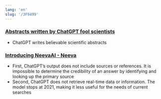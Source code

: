 ```yaml
---
lang: 'en'
slug: '/3F9499'
---
```


### [Abstracts written by ChatGPT fool scientists](https://www.nature.com/articles/d41586-023-00056-7)

- ChatGPT writes believable scientific abstracts

### [Introducing NeevaAI - Neeva](https://neeva.com/blog/introducing-neevaai)

- First, ChatGPT’s output does not include sources or references. It is impossible to determine the credibility of an answer by identifying and looking up the primary source
- Second, ChatGPT does not retrieve real-time data or information. The model stops at 2021, making it less useful for the needs of current searches
